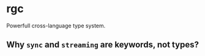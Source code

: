 # rgc
Powerfull cross-language type system.

## Why `sync` and `streaming` are keywords, not types?
